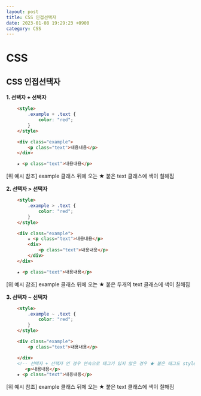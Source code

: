 ```yaml
---
layout: post
title: CSS 인접선택자
date: 2023-01-08 19:29:23 +0900
category: CSS
---
```

# CSS

## CSS 인접선택자

**1. 선택자 + 선택자**

```html
    <style>
        .example + .text {
            color: "red";
        }
    </style>

    <div class="example">
        <p class="text">내용내용</p>
    </div>

    ★ <p class="text">내용내용</p>
```

[위 예시 참조] example 클래스 뒤에 오는 ★ 붙은 text 클래스에 색이 칠해짐

**2. 선택자 > 선택자**

```html
    <style>
        .example > .text {
            color: "red";
        }
    </style>

    <div class="example">
        ★ <p class="text">내용내용</p>
        <div>
            <p class="text">내용내용</p>
        </div>
    </div>

    ★ <p class="text">내용내용</p>
```

[위 예시 참조] example 클래스 뒤에 오는 ★ 붙은 두개의 text 클래스에 색이 칠해짐


**3. 선택자 ~ 선택자**

```html
    <style>
        .example ~ .text {
            color: "red";
        }
    </style>

    <div class="example">
        <p class="text">내용내용</p>

    </div>
    <!-- 선택자 + 선택자 인 경우 연속으로 태그가 있지 않은 경우 ★ 붙은 태그도 style 안먹음 -->
       <p>내용내용</p>
    ★ <p class="text">내용내용</p>
```

[위 예시 참조] example 클래스 뒤에 오는 ★ 붙은 text 클래스에 색이 칠해짐